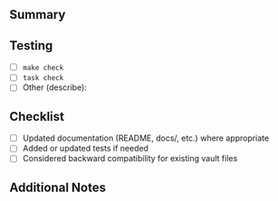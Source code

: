 <!-- @format -->

## Summary

<!-- Describe the changes in this PR. Include context, screenshots, or references when helpful. -->

## Testing

<!-- List the tests you ran or steps taken to verify the change. -->

- [ ] `make check`
- [ ] `task check`
- [ ] Other (describe):

## Checklist

- [ ] Updated documentation (README, docs/, etc.) where appropriate
- [ ] Added or updated tests if needed
- [ ] Considered backward compatibility for existing vault files

## Additional Notes

<!-- Optional: mention follow-up work, blockers, or related issues. -->
